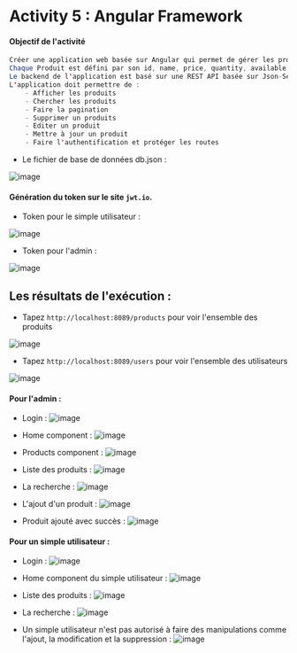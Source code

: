 # Activity 5 : Angular Framework

#### Objectif de l'activité
```java
Créer une application web basée sur Angular qui permet de gérer les produits.
Chaque Produit est défini par son id, name, price, quantity, available.
Le backend de l'application est basé sur une REST API basée sur Json-Server
L'application doit permettre de :
    - Afficher les produits
    - Chercher les produits
    - Faire la pagination
    - Supprimer un produits
    - Editer un produit
    - Mettre à jour un produit
    - Faire l'authentification et protéger les routes
```

- Le fichier de base de données db.json :
  
![image](https://github.com/HousnaAghzer/Aghzer-Housna-JEE/assets/123586109/db5bd028-458b-462f-96ce-f076d9a71037)

#### Génération du token sur le site `jwt.io`.
- Token pour le simple utilisateur :
  
![image](https://github.com/WebProjDeveloper/JEE_All_Activities/assets/125798807/3d5b2d44-5474-440b-8278-4c83f7faaf14)

- Token pour l'admin :
  
![image](https://github.com/WebProjDeveloper/JEE_All_Activities/assets/125798807/ce823704-206d-4a0f-8c0b-ef65c8746d94)


## Les résultats de l'exécution :

- Tapez `http://localhost:8089/products` pour voir l'ensemble des produits
  
![image](https://github.com/WebProjDeveloper/JEE_All_Activities/assets/125798807/737f0d97-f003-419b-a2e6-b672b5ec9b0f)

- Tapez `http://localhost:8089/users` pour voir l'ensemble des utilisateurs
  
![image](https://github.com/WebProjDeveloper/JEE_All_Activities/assets/125798807/bce5a8e3-3e35-48a6-a126-b9bd1b4ce8c2)


#### Pour l'admin :
- Login :
![image](https://github.com/WebProjDeveloper/JEE_All_Activities/assets/125798807/de3f8489-9f31-4814-8d28-938358d1746a)


- Home component :
![image](https://github.com/WebProjDeveloper/JEE_All_Activities/assets/125798807/4fdb0e7c-8d12-4cc6-8d05-a5e62afe0d0d)


- Products component :
![image](https://github.com/WebProjDeveloper/JEE_All_Activities/assets/125798807/0180f1ab-a27d-4264-ad15-a13f7fe69a86)


- Liste des produits :
![image](https://github.com/WebProjDeveloper/JEE_All_Activities/assets/125798807/f6bec4df-895e-4cce-a1bf-3e0c82826482)


- La recherche :
![image](https://github.com/WebProjDeveloper/JEE_All_Activities/assets/125798807/ca85edfc-3aa6-4d0d-8df2-6f85940552e7)


- L'ajout d'un produit :
![image](https://github.com/WebProjDeveloper/JEE_All_Activities/assets/125798807/7c261128-9087-4d0c-9e84-0cd6f988c3a7)


- Produit ajouté avec succès :
![image](https://github.com/WebProjDeveloper/JEE_All_Activities/assets/125798807/6dfba4ab-965b-46ca-ae67-63c4c868b243)


#### Pour un simple utilisateur :
- Login :
![image](https://github.com/WebProjDeveloper/JEE_All_Activities/assets/125798807/ccbfb244-751e-47f0-a5a0-590d7497a471)


- Home component du simple utilisateur :
![image](https://github.com/WebProjDeveloper/JEE_All_Activities/assets/125798807/7727dbf2-7ad1-47db-a636-e1bc4682aa09)


- Liste des produits :
![image](https://github.com/WebProjDeveloper/JEE_All_Activities/assets/125798807/c199dc48-cdf4-4065-b4aa-21297c03446f)


- La recherche :
![image](https://github.com/WebProjDeveloper/JEE_All_Activities/assets/125798807/64d8a61e-c326-40c6-8ffa-e03748984ea2)

- Un simple utilisateur n'est pas autorisé à faire des manipulations comme l'ajout, la modification et la suppression :
![image](https://github.com/WebProjDeveloper/JEE_All_Activities/assets/125798807/a513ab43-63e9-4529-9a34-b11347cc4c21)






